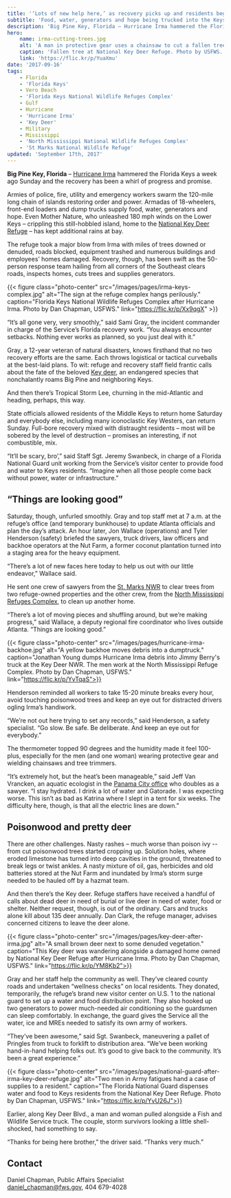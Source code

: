 ```yaml
---
title: '‘Lots of new help here,’ as recovery picks up and residents begin returning'
subtitle: 'Food, water, generators and hope being trucked into the Keys'
description: 'Big Pine Key, Florida – Hurricane Irma hammered the Florida Keys a week ago Sunday and the recovery has been a whirl of progress and promise.'
hero:
    name: irma-cutting-trees.jpg
    alt: 'A man in protective gear uses a chainsaw to cut a fallen tree.'
    caption: 'Fallen tree at National Key Deer Refuge. Photo by USFWS.'
    link: 'https://flic.kr/p/YuaXmu'
date: '2017-09-16'
tags:
    - Florida
    - 'Florida Keys'
    - Vero Beach
    - 'Florida Keys National Wildlife Refuges Complex'
    - Gulf
    - Hurricane
    - 'Hurricane Irma'
    - 'Key Deer'
    - Military
    - Mississippi
    - 'North Mississippi National Wildlife Refuges Complex'
    - 'St Marks National Wildlife Refuge'
updated: 'September 17th, 2017'
---
```

  
**Big Pine Key, Florida** – [Hurricane Irma](https://www.fws.gov/hurricane/irma) hammered the Florida Keys a week ago Sunday and the recovery has been a whirl of progress and promise.

Armies of police, fire, utility and emergency workers swarm the 120-mile long chain of islands restoring order and power. Armadas of 18-wheelers, front-end loaders and dump trucks supply food, water, generators and hope. Even Mother Nature, who unleashed 180 mph winds on the Lower Keys – crippling this still-hobbled island, home to the [National Key Deer Refuge](https://www.fws.gov/refuge/National_Key_Deer_Refuge/) – has kept additional rains at bay.

The refuge took a major blow from Irma with miles of trees downed or denuded, roads blocked, equipment trashed and numerous buildings and employees’ homes damaged. Recovery, though, has been swift as the 50-person response team hailing from all corners of the Southeast clears roads, inspects homes, cuts trees and supplies generators. 

{{< figure class="photo-center" src="/images/pages/irma-keys-complex.jpg" alt="The sign at the refuge complex hangs perilously." caption="Florida Keys National Wildlife Refuges Complex after Hurricane Irma. Photo by Dan Chapman, USFWS." link="https://flic.kr/p/Xx9qgX" >}}

“It’s all gone very, very smoothly,” said Sami Gray, the incident commander in charge of the Service’s Florida recovery work. “You always encounter setbacks. Nothing ever works as planned, so you just deal with it.”

Gray, a 12-year veteran of natural disasters, knows firsthand that no two recovery efforts are the same. Each throws logistical or tactical curveballs at the best-laid plans. To wit: refuge and recovery staff field frantic calls about the fate of the beloved [Key deer](https://www.fws.gov/refuge/National_Key_Deer_Refuge/wildlife_and_habitat/key_deer.html), an endangered species that nonchalantly roams Big Pine and neighboring Keys.

And then there’s Tropical Storm Lee, churning in the mid-Atlantic and heading, perhaps, this way.

State officials allowed residents of the Middle Keys to return home Saturday and everybody else, including many iconoclastic Key Westers, can return Sunday. Full-bore recovery mixed with distraught residents – most will be sobered by the level of destruction – promises an interesting, if not combustible, mix.

“It’ll be scary, bro’,” said Staff Sgt. Jeremy Swanbeck, in charge of a Florida National Guard unit working from the Service’s visitor center to provide food and water to Keys residents. “Imagine when all those people come back without power, water or infrastructure.”

## “Things are looking good”

Saturday, though, unfurled smoothly. Gray and top staff met at 7 a.m. at the refuge’s office (and temporary bunkhouse) to update Atlanta officials and plan the day’s attack. An hour later, Jon Wallace (operations) and Tyler Henderson (safety) briefed the sawyers, truck drivers, law officers and backhoe operators at the Nut Farm, a former coconut plantation turned into a staging area for the heavy equipment.

“There’s a lot of new faces here today to help us out with our little endeavor,” Wallace said.

He sent one crew of sawyers from the [St. Marks NWR](https://www.fws.gov/refuge/st_marks/) to clear trees from two refuge-owned properties and the other crew, from the [North Mississippi Refuges Complex](https://www.fws.gov/refuge/Coldwater_River/About_the_Complex.html), to clean up another home. 

“There’s a lot of moving pieces and shuffling around, but we’re making progress,” said Wallace, a deputy regional fire coordinator who lives outside Atlanta. “Things are looking good.”

{{< figure class="photo-center" src="/images/pages/hurricane-irma-backhoe.jpg" alt="A yellow backhoe moves debris into a dumptruck." caption="Jonathan Young dumps Hurricane Irma debris into Jimmy Berry's truck at the Key Deer NWR. The men work at the North Mississippi Refuge Complex. Photo by Dan Chapman, USFWS." link="https://flic.kr/p/YvTqaS">}}

Henderson reminded all workers to take 15-20 minute breaks every hour, avoid touching poisonwood trees and keep an eye out for distracted drivers ogling Irma’s handiwork.

“We’re not out here trying to set any records,” said Henderson, a safety specialist. “Go slow. Be safe. Be deliberate. And keep an eye out for everybody.”

The thermometer topped 90 degrees and the humidity made it feel 100-plus, especially for the men (and one woman) wearing protective gear and wielding chainsaws and tree trimmers.

“It’s extremely hot, but the heat’s been manageable,” said Jeff Van Vrancken, an aquatic ecologist in the [Panama City office](https://www.fws.gov/panamacity/) who doubles as a sawyer. “I stay hydrated. I drink a lot of water and Gatorade. I was expecting worse. This isn’t as bad as Katrina where I slept in a tent for six weeks. The difficulty here, though, is that all the electric lines are down.”

## Poisonwood and pretty deer

There are other challenges. Nasty rashes – much worse than poison ivy -- from cut poisonwood trees started cropping up. Solution holes, where eroded limestone has turned into deep cavities in the ground, threatened to break legs or twist ankles. A nasty mixture of oil, gas, herbicides and old batteries stored at the Nut Farm and inundated by Irma’s storm surge needed to be hauled off by a hazmat team.

And then there’s the Key deer. Refuge staffers have received a handful of calls about dead deer in need of burial or live deer in need of water, food or shelter. Neither request, though, is out of the ordinary. Cars and trucks alone kill about 135 deer annually. Dan Clark, the refuge manager, advises concerned citizens to leave the deer alone. 

{{< figure class="photo-center" src="/images/pages/key-deer-after-irma.jpg" alt="A small brown deer next to some denuded vegetation." caption="This Key deer was wandering alongside a damaged home owned by National Key Deer Refuge after Hurricane Irma. Photo by Dan Chapman, USFWS." link="https://flic.kr/p/YM8Kb2">}}

Gray and her staff help the community as well. They’ve cleared county roads and undertaken “wellness checks” on local residents. They donated, temporarily, the refuge’s brand new visitor center on U.S. 1 to the national guard to set up a water and food distribution point. They also hooked up two generators to power much-needed air conditioning so the guardsmen can sleep comfortably. In exchange, the guard gives the Service all the water, ice and MREs needed to satisfy its own army of workers.

“They’ve been awesome,” said Sgt. Swanbeck, maneuvering a pallet of Pringles from truck to forklift to distribution area. “We’ve been working hand-in-hand helping folks out. It’s good to give back to the community. It’s been a great experience.”

{{< figure class="photo-center" src="/images/pages/national-guard-after-irma-key-deer-refuge.jpg" alt="Two men in Army fatigues hand a case of supplies to a resident." caption="The Florida National Guard dispenses water and food to Keys residents from the National Key Deer Refuge. Photo by Dan Chapman, USFWS." link="https://flic.kr/p/YvU26J">}}

Earlier, along Key Deer Blvd., a man and woman pulled alongside a Fish and Wildlife Service truck. The couple, storm survivors looking a little shell-shocked, had something to say.

“Thanks for being here brother,” the driver said. “Thanks very much.”

## Contact

Daniel Chapman, Public Affairs Specialist  
[daniel_chapman@fws.gov](mailto:daniel_chapman@fws.gov), 404 679-4028

